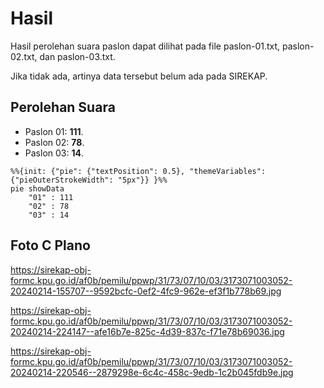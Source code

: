 # Hasil

Hasil perolehan suara paslon dapat dilihat pada file paslon-01.txt, paslon-02.txt, dan paslon-03.txt.

Jika tidak ada, artinya data tersebut belum ada pada SIREKAP.

## Perolehan Suara

 * Paslon 01: **111**.
 * Paslon 02: **78**.
 * Paslon 03: **14**.

```mermaid
%%{init: {"pie": {"textPosition": 0.5}, "themeVariables": {"pieOuterStrokeWidth": "5px"}} }%%
pie showData
    "01" : 111
    "02" : 78
    "03" : 14
```
## Foto C Plano

https://sirekap-obj-formc.kpu.go.id/af0b/pemilu/ppwp/31/73/07/10/03/3173071003052-20240214-155707--9592bcfc-0ef2-4fc9-962e-ef3f1b778b69.jpg

https://sirekap-obj-formc.kpu.go.id/af0b/pemilu/ppwp/31/73/07/10/03/3173071003052-20240214-224147--afe16b7e-825c-4d39-837c-f71e78b69036.jpg

https://sirekap-obj-formc.kpu.go.id/af0b/pemilu/ppwp/31/73/07/10/03/3173071003052-20240214-220546--2879298e-6c4c-458c-9edb-1c2b045fdb9e.jpg
